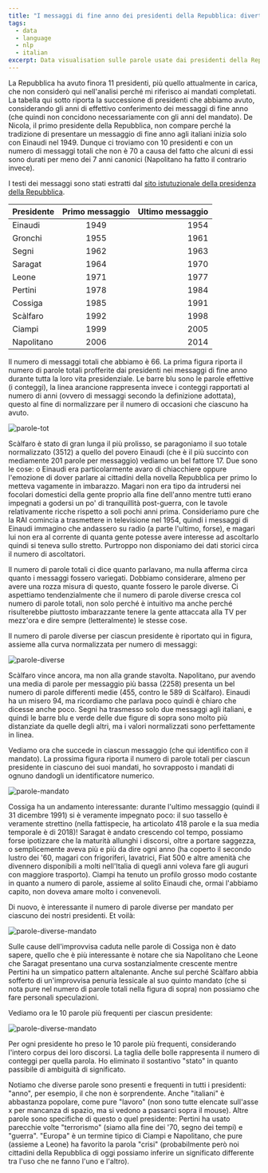 ```yaml
---
title: "I messaggi di fine anno dei presidenti della Repubblica: divertissements sui testi"
tags:
  - data
  - language
  - nlp
  - italian
excerpt: Data visualisation sulle parole usate dai presidenti della Repubblica nei discorsi di fine anno
---
```


La Repubblica ha avuto finora 11 presidenti, più quello attualmente in carica, che non considerò qui nell'analisi perché mi riferisco ai mandati completati.
La tabella qui sotto riporta la successione di presidenti che abbiamo avuto, considerando gli anni di effettivo conferimento dei messaggi di fine anno (che quindi non concidono necessariamente con gli anni del mandato). De Nicola, il primo presidente della Repubblica, non compare perché la tradizione di presentare un messaggio di fine anno agli italiani inizia solo con Einaudi nel 1949. Dunque ci troviamo con 10 presidenti e con un numero di messaggi totali che non è 70 a causa del fatto che alcuni di essi sono durati per meno dei 7 anni canonici (Napolitano ha fatto il contrario invece).

I testi dei messaggi sono stati estratti dal [sito istutuzionale della presidenza della Repubblica](http://www.quirinale.it/).

| Presidente   | Primo messaggio  | Ultimo messaggio  |
| ------------ |:----------------:| -----------------:|
| Einaudi      | 1949             | 1954              |
| Gronchi      | 1955             | 1961              |
| Segni        | 1962             | 1963              |
| Saragat      | 1964             | 1970              |
| Leone        | 1971             | 1977              |
| Pertini      | 1978             | 1984              |
| Cossiga      | 1985             | 1991              |
| Scàlfaro     | 1992             | 1998              |
| Ciampi       | 1999             | 2005              |
| Napolitano   | 2006             | 2014              |

Il numero di messaggi totali che abbiamo è 66. La prima figura riporta il numero di parole totali profferite dai presidenti nei messaggi di fine anno durante tutta la loro vita presidenziale. Le barre blu sono le parole effettive (i conteggi), la linea arancione rappresenta invece i conteggi rapportati al numero di anni (ovvero di messaggi secondo la definizione adottata), questo al fine di normalizzare per il numero di occasioni che ciascuno ha avuto.

![parole-tot](https://plot.ly/~MartinaPugliese/181.png)

Scàlfaro è stato di gran lunga il più prolisso, se paragoniamo il suo totale normalizzato (3512) a quello del povero Einaudi (che è il più succinto con mediamente 201 parole per messaggio) vediamo un bel fattore 17.
Due sono le cose: o Einaudi era particolarmente avaro di chiacchiere oppure l'emozione di dover parlare ai cittadini della novella Repubblica per primo lo metteva vagamente in imbarazzo. Magari non era tipo da intrudersi nei focolari domestici della gente proprio alla fine dell'anno mentre tutti erano impegnati a godersi un po' di tranquillità post-guerra, con le tavole relativamente ricche rispetto a soli pochi anni prima.
Consideriamo pure che la RAI comincia a trasmettere in televisione nel 1954, quindi i messaggi di Einaudi immagino che andassero su radio (a parte l'ultimo, forse), e magari lui non era al corrente di quanta gente potesse avere interesse ad ascoltarlo quindi si teneva sullo stretto. Purtroppo non disponiamo dei dati storici circa il numero di ascoltatori.

Il numero di parole totali ci dice quanto parlavano, ma nulla afferma circa quanto i messaggi fossero variegati. Dobbiamo considerare, almeno per avere una rozza misura di questo, quante fossero le parole diverse. Ci aspettiamo tendenzialmente che il numero di parole diverse cresca col numero di parole totali, non solo perché è intuitivo ma anche perché risulterebbe piuttosto imbarazzante tenere la gente attaccata alla TV per mezz'ora e dire sempre (letteralmente) le stesse cose.

Il numero di parole diverse per ciascun presidente è riportato qui in figura, assieme alla curva normalizzata per numero di messaggi:

![parole-diverse](https://plot.ly/~MartinaPugliese/191.png)

Scàlfaro vince ancora, ma non alla grande stavolta. Napolitano, pur avendo una media di parole per messaggio più bassa (2258) presenta un bel numero di parole differenti medie (455, contro le 589 di Scàlfaro).
Einaudi ha un misero 94, ma ricordiamo che parlava poco quindi è chiaro che dicesse anche poco.
Segni ha trasmesso solo due messaggi agli italiani, e quindi le barre blu e verde delle due figure di sopra sono molto più distanziate da quelle degli altri, ma i valori normalizzati sono perfettamente in linea.

Vediamo ora che succede in ciascun messaggio (che qui identifico con il mandato). La prossima figura riporta il numero di parole totali per ciascun presidente in ciascuno dei suoi mandati, ho sovrapposto i mandati di ognuno dandogli un identificatore numerico.

![parole-mandato](https://plot.ly/~MartinaPugliese/249.png)

Cossiga ha un andamento interessante: durante l'ultimo messaggio (quindi il 31 dicembre 1991) si è veramente impegnato poco: il suo tassello è veramente strettino (nella fattispecie, ha articolato 418 parole e la sua media temporale è di 2018)!
Saragat è andato crescendo col tempo, possiamo forse ipotizzare che la maturità allunghi i discorsi, oltre a portare saggezza, o semplicemente aveva più e più da dire ogni anno (ha coperto il secondo lustro dei '60, magari con frigoriferi, lavatrici, Fiat 500 e altre amenità che divennero disponibili a molti nell'Italia di quegli anni voleva fare gli auguri con maggiore trasporto).
Ciampi ha tenuto un profilo grosso modo costante in quanto a numero di parole, assieme al solito Einaudi che, ormai l'abbiamo capito, non doveva amare molto i convenevoli.

Di nuovo, è interessante il numero di parole diverse per mandato per ciascuno dei nostri presidenti. Et voilà:

![parole-diverse-mandato](https://plot.ly/~MartinaPugliese/259.png)

Sulle cause dell'improvvisa caduta nelle parole di Cossiga non è dato sapere, quello che è più interessante è notare che sia Napolitano che Leone che Saragat presentano una curva sostanzialmente crescente mentre Pertini ha un simpatico pattern altalenante.
Anche sul perché Scàlfaro abbia sofferto di un'improvvisa penuria lessicale al suo quinto mandato (che si nota pure nel numero di parole totali nella figura di sopra) non possiamo che fare personali speculazioni.

Vediamo ora le 10 parole più frequenti per ciascun presidente:

![parole-diverse-mandato](https://plot.ly/~MartinaPugliese/296.png)

Per ogni presidente ho preso le 10 parole più frequenti, considerando l'intero corpus dei loro discorsi. La taglia delle bolle rappresenta il numero di conteggi per quella parola.
Ho eliminato il sostantivo "stato" in quanto passibile di ambiguità di significato.

Notiamo che diverse parole sono presenti e frequenti in tutti i presidenti: "anno", per esempio, il che non è sorprendente.
Anche "italiani" è abbastanza popolare, come pure "lavoro" (non sono tutte elencate sull'asse x per mancanza di spazio, ma si vedono a passarci sopra il mouse).
Altre parole sono specifiche di questo o quel presidente: Pertini ha usato parecchie volte "terrorismo" (siamo alla fine dei '70, segno dei tempi) e "guerra". "Europa" è un termine tipico di Ciampi e Napolitano, che pure (assieme a Leone) ha favorito la parola "crisi" (probabilmente però noi cittadini della Repubblica di oggi possiamo inferire un significato differente tra l'uso che ne fanno l'uno e l'altro).
